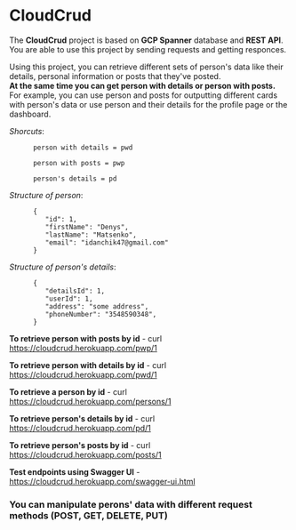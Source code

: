 # CloudCrud

The **CloudCrud** project is based on **GCP Spanner** database and **REST API**.
You are able to use this project by sending requests and getting responces.

Using this project, you can retrieve different sets of person's data like their details, 
personal information or posts that they've posted.
<br>**At the same time you can get person with details or person with posts.**<br>
For example, you can use person and posts for outputting different cards with person's data 
or use person and their details for the profile page or the dashboard.

*Shorcuts*: 


          person with details = pwd

          person with posts = pwp
          
          person's details = pd
          
*Structure of person*:

          {
             "id": 1,
             "firstName": "Denys",
             "lastName": "Matsenko",
             "email": "idanchik47@gmail.com"
          }
          
*Structure of person's details*:

          {
             "detailsId": 1,
             "userId": 1,
             "address": "some address",
             "phoneNumber": "3548590348",
          }         
          
          
**To retrieve person with posts by id** - curl https://cloudcrud.herokuapp.com/pwp/1

**To retrieve person with details by id** - curl https://cloudcrud.herokuapp.com/pwd/1

**To retrieve a person by id** - curl https://cloudcrud.herokuapp.com/persons/1

**To retrieve person's details by id** - curl https://cloudcrud.herokuapp.com/pd/1

**To retrieve person's posts by id** - curl https://cloudcrud.herokuapp.com/posts/1

**Test endpoints using Swagger UI** - https://cloudcrud.herokuapp.com/swagger-ui.html

### You can manipulate perons' data with different request methods (POST, GET, DELETE, PUT)
